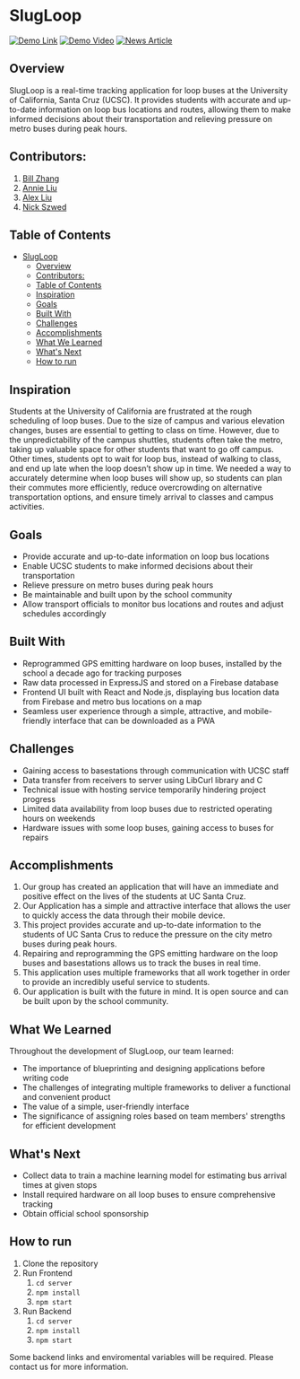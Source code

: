 # SlugLoop

[![Demo Link](https://img.shields.io/badge/-Demo%20Link-blue)](https://slugloop.tech/)
[![Demo Video](https://img.shields.io/badge/-Demo%20Video-red)](https://www.youtube.com/watch?v=DlAGp-IjtJM)
[![News Article](https://img.shields.io/badge/-News%20Article-green)](https://news.ucsc.edu/2023/07/slugloop-google-solution-challenge.html)

## Overview

SlugLoop is a real-time tracking application for loop buses at the University of California, Santa Cruz (UCSC). It provides students with accurate and up-to-date information on loop bus locations and routes, allowing them to make informed decisions about their transportation and relieving pressure on metro buses during peak hours.


## Contributors:

1.  [Bill Zhang](mailto:billzhangsc@gmail.com)
2.  [Annie Liu](mailto:aliu98@ucsc.edu)
3.  [Alex Liu](mailto:liu.alex01@gmail.com)
4.  [Nick Szwed](mailto:nsszwed@gmail.com)

## Table of Contents

- [SlugLoop](#slugloop)
  - [Overview](#overview)
  - [Contributors:](#contributors)
  - [Table of Contents](#table-of-contents)
  - [Inspiration](#inspiration)
  - [Goals](#goals)
  - [Built With](#built-with)
  - [Challenges](#challenges)
  - [Accomplishments](#accomplishments)
  - [What We Learned](#what-we-learned)
  - [What's Next](#whats-next)
  - [How to run](#how-to-run)

## Inspiration

Students at the University of California are frustrated at the rough scheduling of loop buses. Due to the size of campus and various elevation changes, buses are essential to getting to class on time. However, due to the unpredictability of the campus shuttles, students often take the metro, taking up valuable space for other students that want to go off campus. Other times, students opt to wait for loop bus, instead of walking to class, and end up late when the loop doesn’t show up in time. We needed a way to accurately determine when loop buses will show up, so students can plan their commutes more efficiently, reduce overcrowding on alternative transportation options, and ensure timely arrival to classes and campus activities.

## Goals

- Provide accurate and up-to-date information on loop bus locations
- Enable UCSC students to make informed decisions about their transportation
- Relieve pressure on metro buses during peak hours
- Be maintainable and built upon by the school community
- Allow transport officials to monitor bus locations and routes and adjust schedules accordingly

## Built With

- Reprogrammed GPS emitting hardware on loop buses, installed by the school a decade ago for tracking purposes
- Raw data processed in ExpressJS and stored on a Firebase database
- Frontend UI built with React and Node.js, displaying bus location data from Firebase and metro bus locations on a map
- Seamless user experience through a simple, attractive, and mobile-friendly interface that can be downloaded as a PWA

## Challenges

- Gaining access to basestations through communication with UCSC staff
- Data transfer from receivers to server using LibCurl library and C
- Technical issue with hosting service temporarily hindering project progress
- Limited data availability from loop buses due to restricted operating hours on weekends
- Hardware issues with some loop buses, gaining access to buses for repairs


## Accomplishments

1.  Our group has created an application that will have an immediate and positive effect on the lives of the students at UC Santa Cruz.
2.  Our Application has a simple and attractive interface that allows the user to quickly access the data through their mobile device.
3.  This project provides accurate and up-to-date information to the students of UC Santa Crus to reduce the pressure on the city metro buses during peak hours.
4.  Repairing and reprogramming the GPS emitting hardware on the loop buses and basestations allows us to track the buses in real time.
5.  This application uses multiple frameworks that all work together in order to provide an incredibly useful service to students.
6.  Our application is built with the future in mind. It is open source and can be built upon by the school community.

## What We Learned

Throughout the development of SlugLoop, our team learned:

- The importance of blueprinting and designing applications before writing code
- The challenges of integrating multiple frameworks to deliver a functional and convenient product
- The value of a simple, user-friendly interface
- The significance of assigning roles based on team members' strengths for efficient development

## What's Next

- Collect data to train a machine learning model for estimating bus arrival times at given stops
- Install required hardware on all loop buses to ensure comprehensive tracking
- Obtain official school sponsorship


## How to run

1. Clone the repository
2. Run Frontend
   1. `cd server`
   2. `npm install`
   3. `npm start`
3. Run Backend
   1. `cd server`
   2. `npm install`
   3. `npm start`

Some backend links and enviromental variables will be required. Please contact us for more information.
